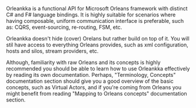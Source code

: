 Orleankka is a functional API for Microsoft Orleans framework with distinct C# and F# language bindings. It is highly suitable for scenarios where having composable, uniform communication interface is preferable, such as: CQRS, event-sourcing, re-routing, FSM, etc.

Orleankka doesn't hide (cover) Orelans but rather build on top of it. You will stil have access to everything Orleans provides, such as xml configuration, hosts and silos, stream providers, etc.

Although, familiarity with raw Orleans and its concepts is highly recommended you should be able to learn how to use Orleankka effectively by reading its own documentation. Perhaps, "Terminology, Concepts" documentation section should give you a good overview of the basic concepts, such as Virtual Actors, and if you're coming from Orleans you might benefit from reading "Mapping to Orleans concepts" documentation section.